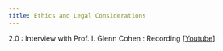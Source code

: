 ```yaml
---
title: Ethics and Legal Considerations
---
```


2.0
: Interview with Prof. I. Glenn Cohen
  : Recording [[Youtube](https://www.youtube.com/watch?v=Pnka39jRxb4)]
